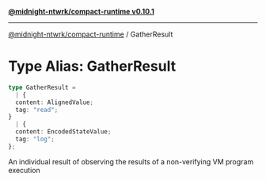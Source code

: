 [**@midnight-ntwrk/compact-runtime v0.10.1**](../README.md)

***

[@midnight-ntwrk/compact-runtime](../globals.md) / GatherResult

# Type Alias: GatherResult

```ts
type GatherResult = 
  | {
  content: AlignedValue;
  tag: "read";
}
  | {
  content: EncodedStateValue;
  tag: "log";
};
```

An individual result of observing the results of a non-verifying VM program
execution
